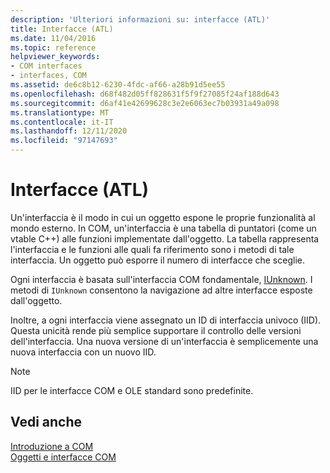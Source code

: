 ```yaml
---
description: 'Ulteriori informazioni su: interfacce (ATL)'
title: Interfacce (ATL)
ms.date: 11/04/2016
ms.topic: reference
helpviewer_keywords:
- COM interfaces
- interfaces, COM
ms.assetid: de6c8b12-6230-4fdc-af66-a28b91d5ee55
ms.openlocfilehash: d68f482d05ff828631f5f9f27085f24af188d643
ms.sourcegitcommit: d6af41e42699628c3e2e6063ec7b03931a49a098
ms.translationtype: MT
ms.contentlocale: it-IT
ms.lasthandoff: 12/11/2020
ms.locfileid: "97147693"
---
```

# <a name="interfaces-atl"></a>Interfacce (ATL)

Un'interfaccia è il modo in cui un oggetto espone le proprie funzionalità al mondo esterno. In COM, un'interfaccia è una tabella di puntatori (come un vtable C++) alle funzioni implementate dall'oggetto. La tabella rappresenta l'interfaccia e le funzioni alle quali fa riferimento sono i metodi di tale interfaccia. Un oggetto può esporre il numero di interfacce che sceglie.

Ogni interfaccia è basata sull'interfaccia COM fondamentale, [IUnknown](../atl/iunknown.md). I metodi di `IUnknown` consentono la navigazione ad altre interfacce esposte dall'oggetto.

Inoltre, a ogni interfaccia viene assegnato un ID di interfaccia univoco (IID). Questa unicità rende più semplice supportare il controllo delle versioni dell'interfaccia. Una nuova versione di un'interfaccia è semplicemente una nuova interfaccia con un nuovo IID.

> [!NOTE]
> IID per le interfacce COM e OLE standard sono predefinite.

## <a name="see-also"></a>Vedi anche

[Introduzione a COM](../atl/introduction-to-com.md)<br/>
[Oggetti e interfacce COM](/windows/win32/com/com-objects-and-interfaces)
